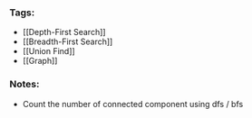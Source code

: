 ### Tags:
- [[Depth-First Search]]
- [[Breadth-First Search]]
- [[Union Find]]
- [[Graph]]
### Notes:
- Count the number of connected component using dfs / bfs

